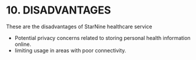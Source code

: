 # **10. DISADVANTAGES**
These are the disadvantages of StarNine healthcare service
- Potential privacy concerns related to storing personal health information online.
- limiting usage in areas with poor connectivity.
